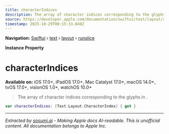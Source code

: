 ```yaml
---
title: characterIndices
description: The array of character indices corresponding to the glyphs in .
source: https://developer.apple.com/documentation/swiftui/text/layout/runslice/characterindices
timestamp: 2025-10-29T00:15:33.848Z
---
```


**Navigation:** [Swiftui](/documentation/swiftui) › [text](/documentation/swiftui/text) › [layout](/documentation/swiftui/text/layout) › [runslice](/documentation/swiftui/text/layout/runslice)

**Instance Property**

# characterIndices

**Available on:** iOS 17.0+, iPadOS 17.0+, Mac Catalyst 17.0+, macOS 14.0+, tvOS 17.0+, visionOS 1.0+, watchOS 10.0+

> The array of character indices corresponding to the glyphs in .

```swift
var characterIndices: [Text.Layout.CharacterIndex] { get }
```

---

*Extracted by [sosumi.ai](https://sosumi.ai) - Making Apple docs AI-readable.*
*This is unofficial content. All documentation belongs to Apple Inc.*

